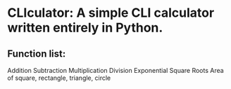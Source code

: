 # CLIculator: A simple CLI calculator written entirely in Python.
## Function list:
Addition
Subtraction
Multiplication
Division
Exponential
Square Roots
Area of square, rectangle, triangle, circle
